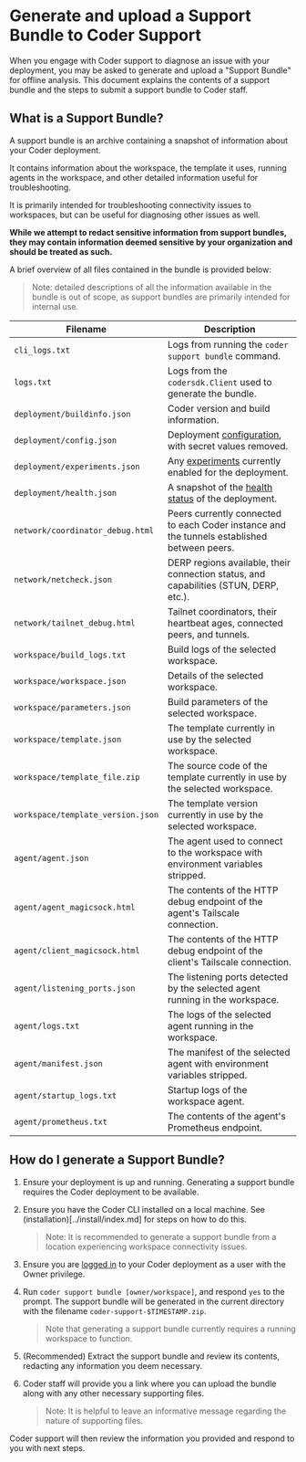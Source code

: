 # Generate and upload a Support Bundle to Coder Support

When you engage with Coder support to diagnose an issue with your deployment,
you may be asked to generate and upload a "Support Bundle" for offline analysis.
This document explains the contents of a support bundle and the steps to submit
a support bundle to Coder staff.

## What is a Support Bundle?

A support bundle is an archive containing a snapshot of information about your
Coder deployment.

It contains information about the workspace, the template it uses, running
agents in the workspace, and other detailed information useful for
troubleshooting.

It is primarily intended for troubleshooting connectivity issues to workspaces,
but can be useful for diagnosing other issues as well.

**While we attempt to redact sensitive information from support bundles, they
may contain information deemed sensitive by your organization and should be
treated as such.**

A brief overview of all files contained in the bundle is provided below:

> Note: detailed descriptions of all the information available in the bundle is
> out of scope, as support bundles are primarily intended for internal use.

| Filename                          | Description                                                                                      |
| --------------------------------- | ------------------------------------------------------------------------------------------------ |
| `cli_logs.txt`                    | Logs from running the `coder support bundle` command.                                            |
| `logs.txt`                        | Logs from the `codersdk.Client` used to generate the bundle.                                     |
| `deployment/buildinfo.json`       | Coder version and build information.                                                             |
| `deployment/config.json`          | Deployment [configuration](../api/general.md#get-deployment-config), with secret values removed. |
| `deployment/experiments.json`     | Any [experiments](../cli/server.md#experiments) currently enabled for the deployment.            |
| `deployment/health.json`          | A snapshot of the [health status](../admin/healthcheck.md) of the deployment.                    |
| `network/coordinator_debug.html`  | Peers currently connected to each Coder instance and the tunnels established between peers.      |
| `network/netcheck.json`           | DERP regions available, their connection status, and capabilities (STUN, DERP, etc.).            |
| `network/tailnet_debug.html`      | Tailnet coordinators, their heartbeat ages, connected peers, and tunnels.                        |
| `workspace/build_logs.txt`        | Build logs of the selected workspace.                                                            |
| `workspace/workspace.json`        | Details of the selected workspace.                                                               |
| `workspace/parameters.json`       | Build parameters of the selected workspace.                                                      |
| `workspace/template.json`         | The template currently in use by the selected workspace.                                         |
| `workspace/template_file.zip`     | The source code of the template currently in use by the selected workspace.                      |
| `workspace/template_version.json` | The template version currently in use by the selected workspace.                                 |
| `agent/agent.json`                | The agent used to connect to the workspace with environment variables stripped.                  |
| `agent/agent_magicsock.html`      | The contents of the HTTP debug endpoint of the agent's Tailscale connection.                     |
| `agent/client_magicsock.html`     | The contents of the HTTP debug endpoint of the client's Tailscale connection.                    |
| `agent/listening_ports.json`      | The listening ports detected by the selected agent running in the workspace.                     |
| `agent/logs.txt`                  | The logs of the selected agent running in the workspace.                                         |
| `agent/manifest.json`             | The manifest of the selected agent with environment variables stripped.                          |
| `agent/startup_logs.txt`          | Startup logs of the workspace agent.                                                             |
| `agent/prometheus.txt`            | The contents of the agent's Prometheus endpoint.                                                 |

## How do I generate a Support Bundle?

1. Ensure your deployment is up and running. Generating a support bundle
   requires the Coder deployment to be available.

2. Ensure you have the Coder CLI installed on a local machine. See
   (installation)[../install/index.md] for steps on how to do this.

   > Note: It is recommended to generate a support bundle from a location
   > experiencing workspace connectivity issues.

3. Ensure you are [logged in](../cli/login.md#login) to your Coder deployment as
   a user with the Owner privilege.

4. Run `coder support bundle [owner/workspace]`, and respond `yes` to the
   prompt. The support bundle will be generated in the current directory with
   the filename `coder-support-$TIMESTAMP.zip`.

   > Note that generating a support bundle currently requires a running
   > workspace to function.

5. (Recommended) Extract the support bundle and review its contents, redacting
   any information you deem necessary.

6. Coder staff will provide you a link where you can upload the bundle along
   with any other necessary supporting files.

   > Note: It is helpful to leave an informative message regarding the nature of
   > supporting files.

Coder support will then review the information you provided and respond to you
with next steps.
